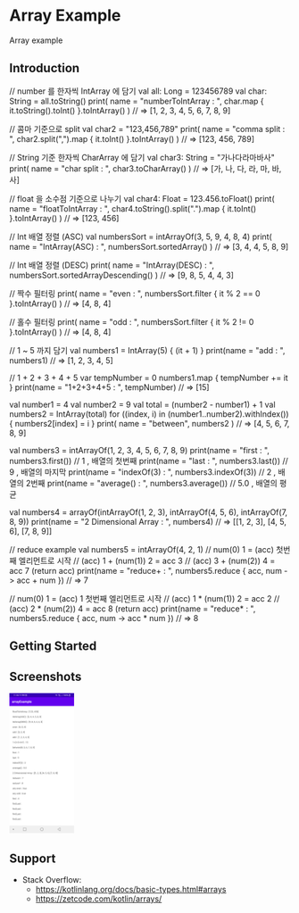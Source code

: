 Array Example
====================
Array example


Introduction
------------

// number 를 한자씩 IntArray 에 담기
val all: Long = 123456789
val char: String = all.toString()
print(
name = "numberToIntArray : ",
char.map {
it.toString().toInt()
}.toIntArray()
)
// => [1, 2, 3, 4, 5, 6, 7, 8, 9]

// 콤마 기준으로 split
val char2 = "123,456,789"
print(
    name = "comma split : ",
    char2.split(",").map {
        it.toInt()
    }.toIntArray()
)
// => [123, 456, 789]

// String 기준 한자씩 CharArray 에 담기
val char3: String = "가나다라마바사"
print(
    name = "char split : ",
    char3.toCharArray()
)
// => [가, 나, 다, 라, 마, 바, 사]

// float 을 소수점 기준으로 나누기
val char4: Float = 123.456.toFloat()
print(
    name = "floatToIntArray : ",
    char4.toString().split(".").map {
        it.toInt()
    }.toIntArray()
)
// => [123, 456]

// Int 배열 정렬 (ASC)
val numbersSort = intArrayOf(3, 5, 9, 4, 8, 4)
print(
    name = "IntArray(ASC) : ",
    numbersSort.sortedArray()
)
// => [3, 4, 4, 5, 8, 9]

// Int 배열 정렬 (DESC)
print(
    name = "IntArray(DESC) : ",
    numbersSort.sortedArrayDescending()
)
// => [9, 8, 5, 4, 4, 3]

// 짝수 필터링
print(
    name = "even : ",
    numbersSort.filter {
        it % 2 == 0
    }.toIntArray()
)
// => [4, 8, 4]

// 홀수 필터링
print(
    name = "odd : ",
    numbersSort.filter {
        it % 2 != 0
    }.toIntArray()
)
// => [4, 8, 4]

// 1 ~ 5 까지 담기
val numbers1 = IntArray(5) { (it + 1) }
print(name = "add : ", numbers1)
// => [1, 2, 3, 4, 5]

// 1 + 2 + 3 + 4 + 5
var tempNumber = 0
numbers1.map {
    tempNumber += it
}
print(name = "1+2+3+4+5 : ", tempNumber)
// => [15]

val number1 = 4
val number2 = 9
val total = (number2 - number1) + 1
val numbers2 = IntArray(total)
for ((index, i) in (number1..number2).withIndex()) {
    numbers2[index] = i
}
print(
    name = "between",
    numbers2
)
// => [4, 5, 6, 7, 8, 9]

val numbers3 = intArrayOf(1, 2, 3, 4, 5, 6, 7, 8, 9)
print(name = "first : ", numbers3.first())    // 1    , 배열의 첫번째
print(name = "last : ", numbers3.last())     // 9    , 배열의 마지막
print(name = "indexOf(3) : ", numbers3.indexOf(3)) // 2    , 배열의 2번째
print(name = "average() : ", numbers3.average())  // 5.0  , 배열의 평균

val numbers4 = arrayOf(intArrayOf(1, 2, 3), intArrayOf(4, 5, 6), intArrayOf(7, 8, 9))
print(name = "2 Dimensional Array : ", numbers4)
// => [[1, 2, 3], [4, 5, 6], [7, 8, 9]]

// reduce example
val numbers5 = intArrayOf(4, 2, 1)
// num(0) 1 =  (acc) 첫번째 엘리먼트로 시작
// (acc) 1 + (num(1)) 2 = acc 3
// (acc) 3 + (num(2)) 4 = acc 7 (return acc)
print(name = "reduce+ : ", numbers5.reduce { acc, num -> acc + num })
// => 7

// num(0) 1 =  (acc) 1 첫번째 엘리먼트로 시작
// (acc) 1 * (num(1)) 2 = acc 2
// (acc) 2 * (num(2)) 4 = acc 8 (return acc)
print(name = "reduce* : ", numbers5.reduce { acc, num -> acc * num })
// => 8

Getting Started
---------------


Screenshots
-----------

[<img src="screenshots/Screenshot_20211209-115422.png" width="23%"/>](screenshots/Screenshot_20211209-115422.png)


Support
-------

- Stack Overflow:
  - https://kotlinlang.org/docs/basic-types.html#arrays
  - https://zetcode.com/kotlin/arrays/

